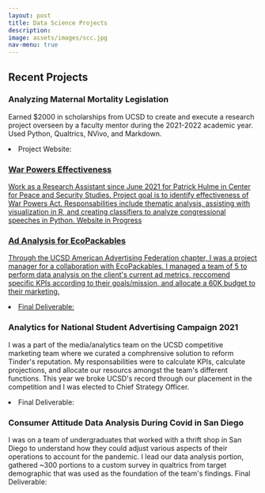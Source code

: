 ```yaml
---
layout: post
title: Data Science Projects
description: 
image: assets/images/scc.jpg
nav-menu: true
---
```


<!-- Content -->
<h2 id="content"> Recent Projects </h2>
<div class="row">
        <div class="6u 12u$(small)">
                <h3>Analyzing Maternal Mortality Legislation</h3>
                 <p> Earned $2000 in scholarships from UCSD to create and execute a research project overseen by a faculty mentor during the 2021-2022 academic year. Used Python, Qualtrics, NVivo, and Markdown. <li>Project Website: <a href="https://gkd-stack.github.io/"</a></li> </p>
        </div>
        <div class="6u$ 12u$(small)">
                <h3>War Powers Effectiveness</h3>
                <p> Work as a Research Assistant since June 2021 for Patrick Hulme in Center for Peace and Security Studies. Project goal is to identify effectiveness of War Powers Act. Responsabilities include thematic analysis, assisting with visualization in R, and creating classifiers to analyze congressional speeches in Python. Website in Progress </p>
        </div>
        <!-- Break -->
        <div class="6u 12u$(small)">
                <h3>Ad Analysis for EcoPackables</h3>
                <p> Through the UCSD American Advertising Federation chapter, I was a project manager for a collaboration with EcoPackables. I managed a team of 5 to perform data analysis on the client's current ad metrics, reccomend specific KPIs according to their goals/mission, and allocate a 60K budget to their marketing. <li>Final Deliverable:<a href="https://issuu.com/ucsdadwave/docs/ecopackables/11" target="_blank"></a></li></p>
        </div>
        <div class="6u$ 12u$(small)">
                <h3> Analytics for National Student Advertising Campaign 2021</h3>
                <p> I was a part of the media/analytics team on the UCSD competitive marketing team where we curated a comphrensive solution to reform Tinder's reputation. My responsabilities were to calculate KPIs, calculate projections, and allocate our resourcs amongst the team's different functions. This year we broke UCSD's record through our placement in the competition and I was elected to Chief Strategy Officer. <li>Final Deliverable:<a href="https://issuu.com/ucsdadwave/docs/tinderplansbook2021/19" target="_blank"></a></li></p>
        </div>
        <!-- Break -->
        <div class="6u 12u$(small)">
                <h3> Consumer Attitude Data Analysis During Covid in San Diego </h3>
                <p> I was on a team of undergraduates that worked with a thrift shop in San Diego to understand how they could adjust various aspects of their operations to account for the pandemic. I lead our data analysis portion, gathered ~300 portions to a custom survey in qualtrics from target demographic that was used as the foundation of the team's findings. Final Deliverable: </p>
        </div>
